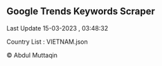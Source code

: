 

## Google Trends Keywords Scraper 
 
Last Update 15-03-2023 , 03:48:32

Country List :
VIETNAM.json



© Abdul Muttaqin 
